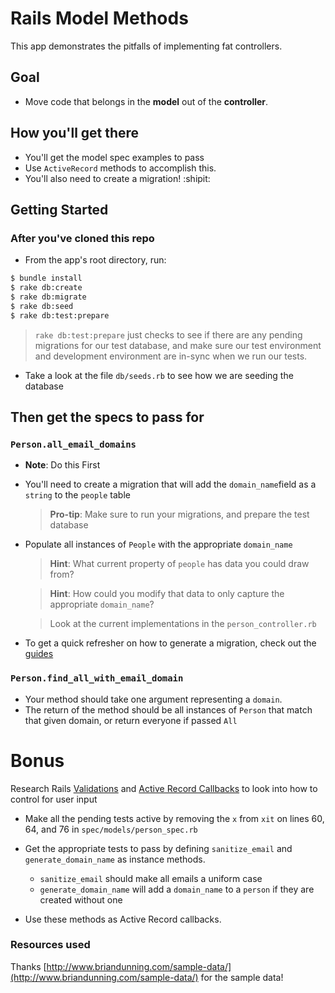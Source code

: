 # Rails Model Methods

This app demonstrates the pitfalls of implementing fat controllers.

## Goal

* Move code that belongs in the **model** out of the **controller**.

## How you'll get there

* You'll get the model spec examples to pass
* Use `ActiveRecord` methods to accomplish this.
* You'll also need to create a migration! :shipit:

## Getting Started

### After you've cloned this repo

* From the app's root directory, run:

```bash
$ bundle install
$ rake db:create
$ rake db:migrate
$ rake db:seed
$ rake db:test:prepare
```

> `rake db:test:prepare` just checks to see if there are any pending migrations for our test database, and make sure our test environment and development environment are in-sync when we run our tests.

* Take a look at the file `db/seeds.rb` to see how we are seeding the database

## Then get the specs to pass for

### `Person.all_email_domains`

* **Note**: Do this First

* You'll need to create a migration that will add the `domain_name`field as a `string` to the `people` table
	>  **Pro-tip**: Make sure to run your migrations, and prepare the test database

* Populate all instances of `People` with the appropriate `domain_name`
	> **Hint**: What current property of `people` has data you could draw from?

	> **Hint**: How could you modify that data to only capture the appropriate `domain_name`?

	> Look at the current implementations in the `person_controller.rb`

* To get a quick refresher on how to generate a migration, check out the [guides](http://guides.rubyonrails.org/migrations.html#creating-a-standalone-migration)

### `Person.find_all_with_email_domain`

*  Your method should take one argument representing a `domain`.
*  The return of the method should be all instances of `Person` that match that given domain, or return everyone if passed `All`

# Bonus

Research Rails [Validations](http://guides.rubyonrails.org/migrations.html#creating-a-standalone-migration) and [Active Record Callbacks](http://guides.rubyonrails.org/active_record_callbacks.html) to look into how to control for user input

* Make all the pending tests active by removing the `x` from `xit` on lines 60, 64, and 76 in `spec/models/person_spec.rb`

* Get the appropriate tests to pass by defining `sanitize_email` and `generate_domain_name` as instance methods.
	* `sanitize_email` should make all emails a uniform case
	* `generate_domain_name` will add a `domain_name` to a `person` if they are created without one
* Use these methods as Active Record callbacks.

### Resources used

Thanks [http://www.briandunning.com/sample-data/](http://www.briandunning.com/sample-data/) for the sample data!
